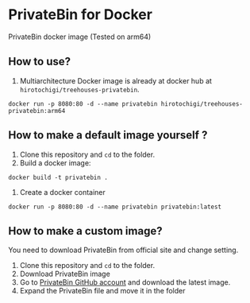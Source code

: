 # PrivateBin for Docker

PrivateBin docker image (Tested on arm64)

## How to use?

1. Multiarchitecture Docker image is already at docker hub at `hirotochigi/treehouses-privatebin`. 

```
docker run -p 8080:80 -d --name privatebin hirotochigi/treehouses-privatebin:arm64
```

## How to make a default image yourself ?

1. Clone this repository and `cd` to the folder.
1. Build a docker image:
```
docker build -t privatebin .
```
1. Create a docker container
```
docker run -p 8080:80 -d --name privatebin privatebin:latest
```

## How to make a custom image?

You need to download PrivateBin from official site and change setting.

1. Clone this repository and `cd` to the folder.
1. Download PrivateBin image
  1. Go to [PrivateBin GitHub account](https://github.com/PrivateBin/PrivateBin/releases) and download the latest image.
  1. Expand the PrivateBin file and move it in the folder









